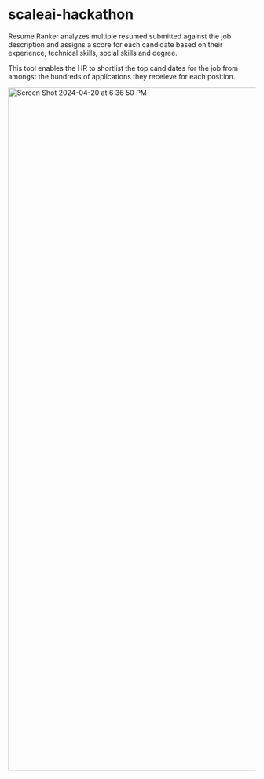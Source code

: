 # scaleai-hackathon

Resume Ranker analyzes multiple resumed submitted against the job description and assigns a score for each candidate based on their experience, technical skills, social skills and degree.

This tool enables the HR to shortlist the top candidates for the job from amongst the hundreds of applications they receieve for each position.

<img width="1392" alt="Screen Shot 2024-04-20 at 6 36 50 PM" src="https://github.com/swethag04/scaleai-hackathon/assets/18649557/74205361-a73c-41aa-bb4b-2c77e816bdc3">
